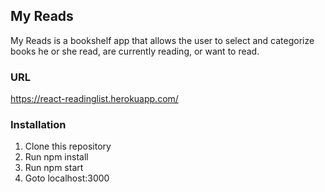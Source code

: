 ## My Reads
My Reads is a bookshelf app that allows the user to select and categorize books he or she read, are currently reading, or want to read.

### URL
https://react-readinglist.herokuapp.com/

### Installation

1. Clone this repository
2. Run npm install
3. Run npm start
4. Goto localhost:3000


